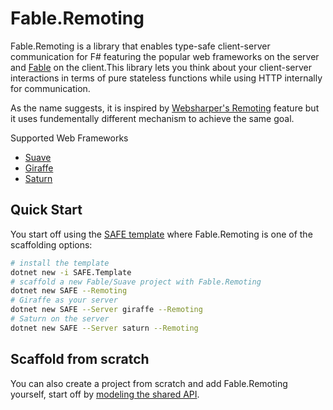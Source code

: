# Fable.Remoting

Fable.Remoting is a library that enables type-safe client-server communication for F# featuring the popular web frameworks on the server and [Fable](http://fable.io/) on the client.This library lets you think about your client-server interactions in terms of pure stateless functions while using HTTP internally for communication.  

As the name suggests, it is inspired by [Websharper's Remoting](https://developers.websharper.com/docs/v4.x/fs/remoting) feature but it uses fundementally different mechanism to achieve the same goal. 

Supported Web Frameworks
 - [Suave](https://github.com/SuaveIO/suave)
 - [Giraffe](https://github.com/giraffe-fsharp/Giraffe)
 - [Saturn](https://github.com/SaturnFramework/Saturn)

## Quick Start
You start off using the [SAFE template](https://github.com/SAFE-Stack/SAFE-template) where Fable.Remoting is one of the scaffolding options:
```bash
# install the template
dotnet new -i SAFE.Template
# scaffold a new Fable/Suave project with Fable.Remoting
dotnet new SAFE --Remoting
# Giraffe as your server
dotnet new SAFE --Server giraffe --Remoting
# Saturn on the server
dotnet new SAFE --Server saturn --Remoting
``` 

## Scaffold from scratch
You can also create a project from scratch and add Fable.Remoting yourself, start off by [modeling the shared API](src/modeling-api.md).
